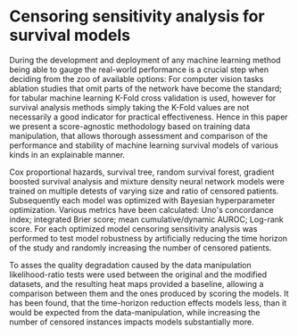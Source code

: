 # Censoring sensitivity analysis for survival models

During the development and deployment of any machine learning method being able to gauge the real-world performance is a crucial step when deciding from the zoo of available options: For computer vision tasks ablation studies that omit parts of the network have become the standard; for tabular machine learning K-Fold cross validation is used, however for survival analysis methods simply taking the K-Fold values are not necessarily a good indicator for practical effectiveness. Hence in this paper we present a score-agnostic methodology based on training data manipulation, that allows thorough assessment and comparison of the performance and stability of machine learning survival models of various kinds in an explainable manner.

Cox proportional hazards, survival tree, random survival forest, gradient boosted survival analysis and mixture density neural network models were trained on multiple detests of varying size and ratio of censored patients. Subsequently each model was optimized with Bayesian hyperparameter optimization. Various metrics have been calculated: Uno's concordance index; integrated Brier score; mean cumulative/dynamic AUROC; Log-rank score. For each optimized model censoring sensitivity analysis was performed to test model robustness by artificially reducing the time horizon of the study and randomly increasing the number of censored patients.

To asses the quality degradation caused by the data manipulation likelihood-ratio tests were used between the original and the modified datasets, and the resulting heat maps provided a baseline, allowing a comparison between them and the ones produced by scoring the models. It has been found, that the time-horizon reduction effects models less, than it would be expected from the data-manipulation, while increasing the number of censored instances impacts models substantially more.
